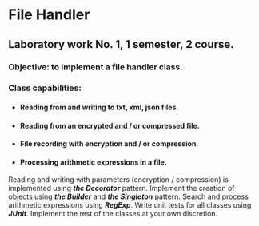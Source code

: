 # File Handler
## Laboratory work No. 1, 1 semester, 2 course.
### Objective: to implement a file handler class.
### Class capabilities:
+ #### Reading from and writing to txt, xml, json files.
+ #### Reading from an encrypted and / or compressed file.
+ #### File recording with encryption and / or compression.
+ #### Processing arithmetic expressions in a file.
 Reading and writing with parameters (encryption / compression) is implemented using ***the Decorator*** pattern. Implement the creation of objects using ***the Builder*** and ***the Singleton*** pattern. Search and process arithmetic expressions using ***RegExp***. Write unit tests for all classes using ***JUnit***. Implement the rest of the classes at your own discretion.